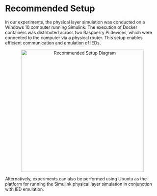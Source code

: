 # Recommended Setup

In our experiments, the physical layer simulation was conducted on a Windows 10 computer running Simulink. The execution of Docker containers was distributed across two Raspberry Pi devices, which were connected to the computer via a physical router. This setup enables efficient communication and emulation of IEDs.

<p align="center">
  <img src="https://github.com/CIARRES/SG-Co-Simulation-Framework/blob/main/documentation/images/HW.png" width="400" alt="Recommended Setup Diagram">
</p>

Alternatively, experiments can also be performed using Ubuntu as the platform for running the Simulink physical layer simulation in conjunction with IED emulation.
